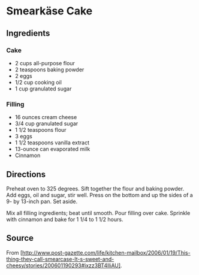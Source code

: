 # Smearkäse Cake

## Ingredients 

### Cake

* 2 cups all-purpose flour
* 2 teaspoons baking powder
* 2 eggs
* 1/2 cup cooking oil
* 1 cup granulated sugar

### Filling

* 16 ounces cream cheese
* 3/4 cup granulated sugar
* 1 1/2 teaspoons flour
* 3 eggs
* 1 1/2 teaspoons vanilla extract
* 13-ounce can evaporated milk
* Cinnamon

## Directions

Preheat oven to 325 degrees. Sift together the flour and baking powder. Add eggs, oil and sugar, stir well. Press on the bottom and up the sides of a 9- by 13-inch pan. Set aside.

Mix all filling ingredients; beat until smooth. Pour filling over cake. Sprinkle with cinnamon and bake for 1 1/4 to 1 1/2 hours.

## Source

From [http://www.post-gazette.com/life/kitchen-mailbox/2006/01/19/This-thing-they-call-smearcase-It-s-sweet-and-cheesy/stories/200601190293#ixzz3BT4lliAU].